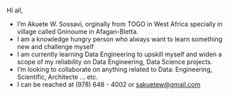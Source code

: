 Hi all, 
- I’m Akuete W. Sossavi, orginally from TOGO in West Africa specially in village called Gninoume in Afagan-Bletta.
- I am a knowledge hungry person who always want to learn something new and challenge myself
- I am currently learning Data Engineering to upskill myself and widen a scope of my reliability on Data Engineering, Data Science projects.
- I’m looking to collaborate on anything related to Data: Engineering, Scientific, Architecte ... etc.
- I can be reached at (978) 648 - 4002 or sakuetew@gmail.com 

<!---
awsossavi/awsossavi is a ✨ special ✨ repository because its `README.md` (this file) appears on your GitHub profile.
You can click the Preview link to take a look at your changes.
--->
